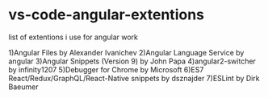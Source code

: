 # vs-code-angular-extentions
list of extentions i use for angular work


1)Angular Files by Alexander Ivanichev
2)Angular Language Service by angular
3)Angular Snippets (Version 9) by John Papa
4)angular2-switcher by infinity1207
5)Debugger for Chrome by Microsoft
6)ES7 React/Redux/GraphQL/React-Native snippets by dsznajder
7)ESLint by Dirk Baeumer

